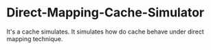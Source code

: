 # Direct-Mapping-Cache-Simulator
It's a cache simulates. It simulates how do cache behave under direct mapping technique.
